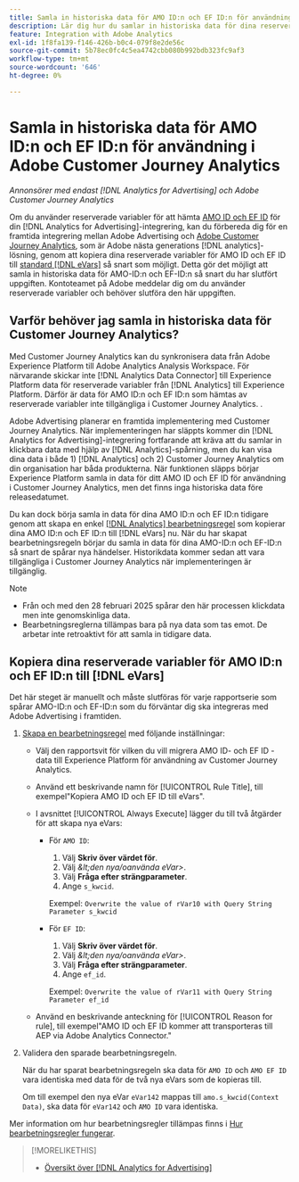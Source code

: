 ```yaml
---
title: Samla in historiska data för AMO ID:n och EF ID:n för användning i Adobe Customer Journey Analytics
description: Lär dig hur du samlar in historiska data för dina reserverade variabler i Adobe Analytics för framtida bruk i Adobe Customer Journey Analytics
feature: Integration with Adobe Analytics
exl-id: 1f8fa139-f146-426b-b0c4-079f8e2de56c
source-git-commit: 5b78ec0fc4c5ea4742cbb080b992bdb323fc9af3
workflow-type: tm+mt
source-wordcount: '646'
ht-degree: 0%

---
```


# Samla in historiska data för AMO ID:n och EF ID:n för användning i Adobe Customer Journey Analytics

*Annonsörer med endast [!DNL Analytics for Advertising] och Adobe Customer Journey Analytics*

Om du använder reserverade variabler för att hämta [AMO ID och EF ID](ids.md) för din [!DNL Analytics for Advertising]-integrering, kan du förbereda dig för en framtida integrering mellan Adobe Advertising och [Adobe Customer Journey Analytics](https://experienceleague.adobe.com/sv/docs/analytics-platform/using/cja-overview/cja-overview), som är Adobe nästa generations [!DNL analytics]-lösning, genom att kopiera dina reserverade variabler för AMO ID och EF ID till [standard [!DNL eVars]](https://experienceleague.adobe.com/sv/docs/analytics/components/dimensions/evar) så snart som möjligt. Detta gör det möjligt att samla in historiska data för AMO-ID:n och EF-ID:n så snart du har slutfört uppgiften. Kontoteamet på Adobe meddelar dig om du använder reserverade variabler och behöver slutföra den här uppgiften.

<!-- You can also do the same for any other reserved variables you use for your [!DNL Analytics for Advertising] implementation. -->

<!-- This will allow Adobe Experience Platform, which supplies data to Customer Journey Analytics, to begin collecting historical data for your [!DNL rVars] as soon as you complete the task. -->

## Varför behöver jag samla in historiska data för Customer Journey Analytics?

Med Customer Journey Analytics kan du synkronisera data från Adobe Experience Platform till Adobe Analytics Analysis Workspace. För närvarande skickar inte [!DNL Analytics Data Connector] till Experience Platform data för reserverade variabler från [!DNL Analytics] till Experience Platform. Därför är data för AMO ID:n och EF ID:n som hämtas av reserverade variabler inte tillgängliga i Customer Journey Analytics. <!-- Instead, XXXXXXXXXX what exactly? -->.<!-- Does the Analytics for Advertising implementation use the Analytics Data Connector in particular (why would it use anything?), and we're planning to implement the Web SDK to do it instead in the future? -->

Adobe Advertising planerar en framtida implementering med Customer Journey Analytics. När implementeringen har släppts kommer din [!DNL Analytics for Advertising]-integrering fortfarande att kräva att du samlar in klickbara data <!-- Add back if we implement this:  and (DSP users) view-through data --> med hjälp av [!DNL Analytics]-spårning, men du kan visa dina data i både 1\) [!DNL Analytics] <!-- (Analysis Workspace using data from [!DNL Analytics]) --> och 2\) Customer Journey Analytics <!-- (Analysis Workspace using data from Experience Platform)--> om din organisation har båda produkterna. När funktionen släpps börjar Experience Platform samla in data för ditt AMO ID och EF ID för användning i Customer Journey Analytics, men det finns inga historiska data före releasedatumet.

Du kan dock börja samla in data för dina AMO ID:n och EF ID:n <!-- [!DNL rVars] --> tidigare genom att skapa en enkel [[!DNL Analytics] bearbetningsregel](https://experienceleague.adobe.com/sv/docs/analytics/admin/admin-tools/manage-report-suites/edit-report-suite/report-suite-general/c-processing-rules/processing-rules) som kopierar dina AMO ID:n och EF ID:n <!-- [!DNL rVars] --> till [!DNL eVars] nu. När du har skapat bearbetningsregeln börjar du samla in data för dina AMO-ID:n och EF-ID:n <!-- [!DNL rVars] --> så snart de spårar nya händelser. Historikdata kommer sedan att vara tillgängliga i Customer Journey Analytics när implementeringen är tillgänglig.

>[!NOTE]
>
>* Från och med den 28 februari 2025 spårar den här processen klickdata men inte genomskinliga data.
>* Bearbetningsreglerna tillämpas bara på nya data som tas emot. De arbetar inte retroaktivt för att samla in tidigare data.

## Kopiera dina reserverade variabler för AMO ID:n och EF ID:n till [!DNL eVars]

Det här steget är manuellt och måste slutföras för varje rapportserie som spårar AMO-ID:n och EF-ID:n <!-- [!DNL rVars] --> som du förväntar dig ska integreras med Adobe Advertising i framtiden.

1. [Skapa en bearbetningsregel](https://experienceleague.adobe.com/sv/docs/analytics/admin/admin-tools/manage-report-suites/edit-report-suite/report-suite-general/c-processing-rules/c-processing-rules-configuration/t-processing-rules) med följande inställningar:

   * Välj den rapportsvit för vilken du vill migrera AMO ID- och EF ID <!-- [!DNL rVar] -->-data till Experience Platform för användning av Customer Journey Analytics.

   * Använd ett beskrivande namn för [!UICONTROL Rule Title], till exempel&quot;Kopiera AMO ID och EF ID till eVars&quot;.

   * I avsnittet [!UICONTROL Always Execute] lägger du till två åtgärder för att skapa nya eVars:

      * För `AMO ID`:

         1. Välj **Skriv över värdet för**.
         1. Välj *\&lt;den nya/oanvända eVar\>*.
         1. Välj **Fråga efter strängparameter**.
         1. Ange `s_kwcid`.

        Exempel: ```Overwrite the value of rVar10 with Query String Parameter s_kwcid```

      * För `EF ID`:

         1. Välj **Skriv över värdet för**.
         1. Välj *\&lt;den nya/oanvända eVar\>*.
         1. Välj **Fråga efter strängparameter**.
         1. Ange `ef_id`.

        Exempel: `Overwrite the value of rVar11 with Query String Parameter ef_id`

   * Använd en beskrivande anteckning för [!UICONTROL Reason for rule], till exempel&quot;AMO ID och EF ID kommer att transporteras till AEP via Adobe Analytics Connector.&quot;

1. Validera den sparade bearbetningsregeln.

   När du har sparat bearbetningsregeln ska data för `AMO ID` och `AMO EF ID` <!-- the existing reserved variables --> vara identiska med data för de två nya eVars som de kopieras till.

   Om till exempel den nya eVar `eVar142` mappas till `amo.s_kwcid(Context Data)`, ska data för `eVar142` och `AMO ID` vara identiska.

Mer information om hur bearbetningsregler tillämpas finns i [Hur bearbetningsregler fungerar](https://experienceleague.adobe.com/sv/docs/analytics/admin/admin-tools/manage-report-suites/edit-report-suite/report-suite-general/c-processing-rules/c-processing-rules-configuration/processing-rules-about).

>[!MORELIKETHIS]
>
>* [Översikt över [!DNL Analytics for Advertising]](overview.md)
